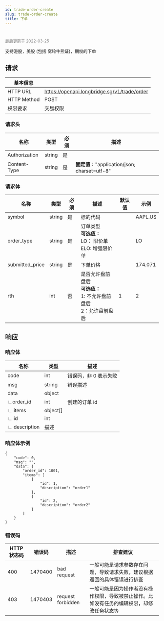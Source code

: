 ```yaml
---
id: trade-order-create
slug: trade-order-create
title: 下单
---
```


#      

<font color='gray' size='2'>最后更新于 2022-03-25</font>

支持港股，美股 (包括 窝轮牛熊证)，期权的下单

## 请求

| 基本信息        |                                              |
|-------------|----------------------------------------------|
| HTTP URL    | https://openapi.longbridge.sg/v1/trade/order |
| HTTP Method | POST                                         |
| 权限要求        | 交易权限                                         |

### 请求头

| 名称            | 类型     | 必须  | 描述                                        |
|---------------|--------|-----|-------------------------------------------|
| Authorization | string | 是   |                                           |
| Content-Type  | string | 是   | **固定值**："application/json; charset=utf-8" |

### 请求体

| 名称              | 类型     | 必须  | 描述                                                   | 默认值 | 示例      |
|-----------------|--------|-----|------------------------------------------------------|-----|---------|
| symbol          | string | 是   | 标的代码                                                 |     | AAPL.US |
| order_type      | string | 是   | 订单类型<br />**可选值：**<br />LO： 限价单<br />ELO: 增强限价单      |     | LO      |
| submitted_price | string | 是   | 下单价格                                                 |     | 174.071 |
| rth             | int    | 否   | 是否允许盘前盘后<br />**可选值：**<br />1: 不允许盘前盘后<br />2：允许盘前盘后 | 1   | 2       |

## 响应

### 响应体

| 名称                                      | 类型       | 描述           |
|-----------------------------------------|----------|--------------|
| code                                    | int      | 错误码，非 0 表示失败 |
| msg                                     | string   | 错误描述         |
| data                                    | object   |              |
| <font color="grey">∟</font>order_id     | int      | 创建的订单 id     |
| <font color="grey">∟</font> items       | object[] |              |
| <font color="grey">∟</font> id          | int      |              |
| <font color="grey">∟</font> description | 描述       |              |

### 响应体示例

```
{
    "code": 0,
    "msg": "",
    "data": {
        "order_id": 1001,
        "items": [
            {
                "id": 1,
                "description": "order1"
            },
            {
                "id": 2,
                "description": "order2"
            }
        ]
    }
}
```

### 错误码

| HTTP 状态码 | 错误码     | 描述                | 排查建议                                          |
|---------|---------|-------------------|-----------------------------------------------|
| 400     | 1470400 | bad request       | 一般可能是请求参数存在问题，导致请求失败，建议根据返回的具体错误进行排查          |
| 403     | 1470403 | request forbidden | 一般可能是因为操作者没有操作权限，导致被禁止操作。比如没有任务的编辑权限，却修改任务状态等 |

